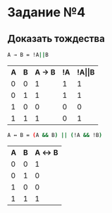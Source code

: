 # Задание №4

## Доказать тождества

```sh
А → В = !A||B
```

<table>
    <tr>
        <th>A</th>
        <th>B</th>
        <th>А → В</th>
        <th>!A</th>
        <th>!A||B</th>
    </tr>
    <tr>
        <td>0</td>
        <td>0</td>
        <td>1</td>
        <td>1</td>
        <td>1</td>
    </tr>
    <tr>
        <td>0</td>
        <td>1</td>
        <td>1</td>
        <td>1</td>
        <td>1</td>
    </tr>
    <tr>
        <td>1</td>
        <td>0</td>
        <td>0</td>
        <td>0</td>
        <td>0</td>
    </tr>
    <tr>
        <td>1</td>
        <td>1</td>
        <td>1</td>
        <td>0</td>
        <td>1</td>
    </tr>
</table>

```sh
А ↔︎ В = (A && B) || (!A && !B)
```

<table>
    <tr><th>A</th><th>B</th><th>А ↔︎ В</th>
    </tr>
    <tr><td>0</td><td>0</td><td>1</td>
    </tr>
    <tr><td>0</td><td>1</td><td>0</td>
    </tr>
    <tr><td>1</td><td>0</td><td>0</td>
    </tr>
    <tr><td>1</td><td>1</td><td>1</td>
    </tr>
</table>